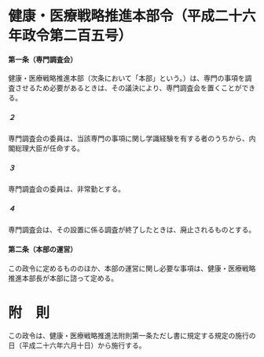 # 健康・医療戦略推進本部令（平成二十六年政令第二百五号）
#### 第一条（専門調査会）
健康・医療戦略推進本部（次条において「本部」という。）は、専門の事項を調査させるため必要があるときは、その議決により、専門調査会を置くことができる。
##### ２
専門調査会の委員は、当該専門の事項に関し学識経験を有する者のうちから、内閣総理大臣が任命する。
##### ３
専門調査会の委員は、非常勤とする。
##### ４
専門調査会は、その設置に係る調査が終了したときは、廃止されるものとする。
#### 第二条（本部の運営）
この政令に定めるもののほか、本部の運営に関し必要な事項は、健康・医療戦略推進本部長が本部に諮って定める。
# 附　則
この政令は、健康・医療戦略推進法附則第一条ただし書に規定する規定の施行の日（平成二十六年六月十日）から施行する。
